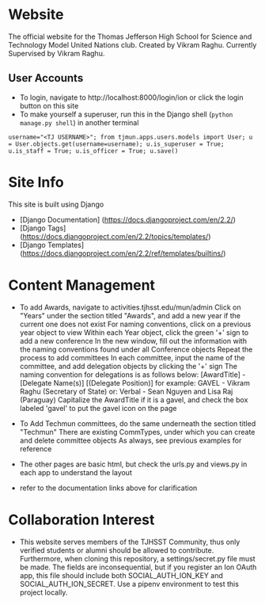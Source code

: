 # Website

The official website for the Thomas Jefferson High School for Science and Technology Model United Nations club.
Created by Vikram Raghu.
Currently Supervised by Vikram Raghu.

## User Accounts
* To login, navigate to http://localhost:8000/login/ion or click the login button on this site
* To make yourself a superuser, run this in the Django shell (`python manage.py shell`) in another terminal
```
username="<TJ USERNAME>"; from tjmun.apps.users.models import User; u = User.objects.get(username=username); u.is_superuser = True; u.is_staff = True; u.is_officer = True; u.save()
```
# Site Info
This site is built using Django
* [Django Documentation] (https://docs.djangoproject.com/en/2.2/)
* [Django Tags] (https://docs.djangoproject.com/en/2.2/topics/templates/)
* [Django Templates] (https://docs.djangoproject.com/en/2.2/ref/templates/builtins/)

# Content Management
* To add Awards, navigate to activities.tjhsst.edu/mun/admin
Click on "Years" under the section titled "Awards", and add a new year if the current one does not exist
For naming conventions, click on a previous year object to view
Within each Year object, click the green '+' sign to add a new conference
In the new window, fill out the information with the naming conventions found under all Conference objects
Repeat the process to add committees
In each committee, input the name of the committee, and add delegation objects by clicking the '+' sign
The naming convention for delegations is as follows below:
[AwardTitle] - [Delegate Name(s)] [(Delegate Position)]
for example: GAVEL - Vikram Raghu (Secretary of State) 
         or: Verbal - Sean Nguyen and Lisa Raj (Paraguay)
Capitalize the AwardTitle if it is a gavel, and check the box labeled 'gavel' to put the gavel icon on the page

* To Add Techmun committees, do the same underneath the section titled "Techmun"
There are existing CommTypes, under which you can create and delete committee objects
As always, see previous examples for reference

* The other pages are basic html, but check the urls.py and views.py in each app to understand the layout
* refer to the documentation links above for clarification

# Collaboration Interest
* This website serves members of the TJHSST Community, thus only verified students or alumni should be allowed to contribute. Furthermore, when cloning this repository, a settings/secret.py file must be made. The fields are inconsequential, but if you register an Ion OAuth app, this file should include both SOCIAL_AUTH_ION_KEY and SOCIAL_AUTH_ION_SECRET. Use a pipenv environment to test this project locally. 
